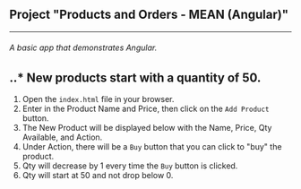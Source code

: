 ## Project "Products and Orders - MEAN (Angular)"
---
###### A basic app that demonstrates Angular.
..* New products start with a quantity of 50.
---

1. Open the `index.html` file in your browser.
2. Enter in the Product Name and Price, then click on the `Add Product` button.
3. The New Product will be displayed below with the Name, Price, Qty Available, and Action.
4. Under Action, there will be a `Buy` button that you can click to "buy" the product.
5. Qty will decrease by 1 every time the `Buy` button is clicked.
6. Qty will start at 50 and not drop below 0.
